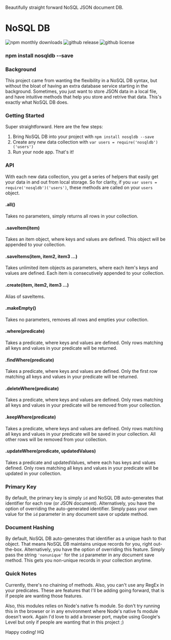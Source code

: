 Beautifully straight forward NoSQL JSON document DB.

# NoSQL DB

![npm monthly downloads](https://img.shields.io/npm/dm/nosqldb.svg)
![github release](https://img.shields.io/github/release/haseebnqureshi/nosqldb.svg)
![github license](https://img.shields.io/github/license/haseebnqureshi/nosqldb.svg)

### npm install nosqldb --save

### Background
This project came from wanting the flexibility in a NoSQL DB syntax, but without the bloat of having an extra database service starting in the background. Sometimes, you just want to store JSON data in a local file, and have intuitive methods that help you store and retrive that data. This's exactly what NoSQL DB does.

### Getting Started
Super straightforward. Here are the few steps:
1. Bring NoSQL DB into your project with ```npm install nosqldb --save```
2. Create any new data collection with ```var users = require('nosqldb')('users')```
3. Run your node app. That's it!

### API 
With each new data collection, you get a series of helpers that easily get your data in and out from local storage. So for clarity, if you ```var users = require('nosqldb')('users')```, these methods are called on your ```users``` object.

#### .all()
Takes no parameters, simply returns all rows in your collection.

#### .saveItem(item)
Takes an item object, where keys and values are defined. This object will be appended to your collection.

#### .saveItems(item, item2, item3 ...)
Takes unlimited item objects as parameters, where each item's keys and values are defined. Each item is consecutively appended to your collection.

#### .create(item, item2, item3 ...) 
Alias of saveItems.

#### .makeEmpty()
Takes no parameters, removes all rows and empties your collection.

#### .where(predicate)
Takes a predicate, where keys and values are defined. Only rows matching all keys and values in your predicate will be returned.

#### .findWhere(predicate)
Takes a predicate, where keys and values are defined. Only the first row matching all keys and values in your predicate will be returned.

#### .deleteWhere(predicate)
Takes a predicate, where keys and values are defined. Only rows matching all keys and values in your predicate will be removed from your collection.

#### .keepWhere(predicate)
Takes a predicate, where keys and values are defined. Only rows matching all keys and values in your predicate will be saved in your collection. All other rows will be removed from your collection.

#### .updateWhere(predicate, updatedValues)
Takes a predicate and updatedValues, where each has keys and values defined. Only rows matching all keys and values in your predicate will be updated in your collection.

### Primary Key
By default, the primary key is simply ```id``` and NoSQL DB auto-generates that identifier for each row (or JSON document). Alternatively, you have the option of overriding the auto-generated identifier. Simply pass your own value for the ```id``` parameter in any document save or update method.

### Document Hashing
By default, NoSQL DB auto-generates that identifier as a unique hash to that object. That means NoSQL DB maintains unique records for you, right out-the-box. Alternatively, you have the option of overriding this feature. Simply pass the string ```'nonunique'``` for the ```id``` parameter in any document save method. This gets you non-unique records in your collection anytime.

### Quick Notes
Currently, there's no chaining of methods. Also, you can't use any RegEx in your predicates. These are features that I'll be adding going forward, that is if people are wanting those features. 

Also, this modules relies on Node's native fs module. So don't try running this in the browser or in any environment where Node's native fs module doesn't work. Again I'd love to add a browser port, maybe using Google's Level but only if people are wanting that in this project ;)

Happy coding!
HQ

